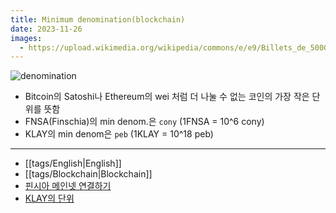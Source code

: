 ```yaml
---
title: Minimum denomination(blockchain)
date: 2023-11-26
images:
  - https://upload.wikimedia.org/wikipedia/commons/e/e9/Billets_de_5000.jpg
---
```

![denomination](https://upload.wikimedia.org/wikipedia/commons/e/e9/Billets_de_5000.jpg)
- Bitcoin의 Satoshi나 Ethereum의 wei 처럼 더 나눌 수 없는 코인의 가장 작은 단위를 뜻함
- FNSA(Finschia)의 min denom.은 `cony` (1FNSA = 10^6 cony)
- KLAY의 min denom은 `peb` (1KLAY = 10^18 peb)

---
- [[tags/English|English]]
- [[tags/Blockchain|Blockchain]]
- [핀시아 메인넷 연결하기](https://docs.finschia.network/ko/node-management/node-setup)
- [KLAY의 단위](https://ko.docs.klaytn.foundation/content/klaytn/design/klaytn-native-coin-klay)

